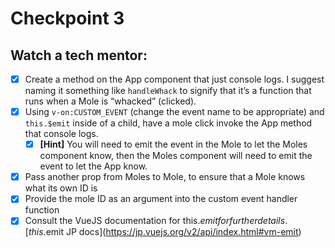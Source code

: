# Checkpoint 3

## Watch a tech mentor:

* [x] Create a method on the App component that just console logs. I suggest naming it something like `handleWhack` to signify that it’s a function that runs when a Mole is “whacked” (clicked). 
* [x] Using `v-on:CUSTOM_EVENT` (change the event name to be appropriate) and `this.$emit` inside of a child, have a mole click invoke the App method that console logs.
  * [x] **[Hint]** You will need to emit the event in the Mole to let the Moles component know, then the Moles component will need to emit the event to let the App know.
* [x] Pass another prop from Moles to Mole, to ensure that a Mole knows what its own ID is
* [x] Provide the mole ID as an argument into the custom event handler function
* [x] Consult the VueJS documentation for this.$emit for further details. [this.$emit JP docs](https://jp.vuejs.org/v2/api/index.html#vm-emit)

